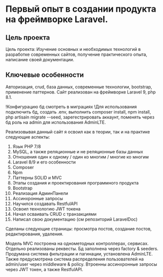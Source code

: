 # Первый опыт в создании продукта на фреймворке Laravel.

## Цель проекта

Цель проекта: Изучение основных и необходимых технологий в разработке современных сайтов,
получение практического опыта, написание своей документации.

## Ключевые особенности

Авторизация, crud, база данных, современные технологии, bootstrap, применение паттернов. 
Сайт реализован на фреймворке Laravel 9, php 8.1.

!Конфигурацию бд смотреть в миграциях
!Для использования подключить бд, создать .env, выполнить composer install, npm install, php artisain migrate --seed, зарегестрировать аккаунт, поменять через бд роль на admin для использования AdminLTE.

Реализовывая данный сайт я освоил как в теории, так и на практике следующие аспекты:

1) Язык PHP 7/8
2) MySQL, а также реляционные и не реляционные базы данных
3) Отношения один к одному / один ко многим / многие ко многим
4) Laravel 8/9 и его особенности
5) Composer
6) Npm
7) Паттерны SOLID и MVC
8) Этапы создания и проектирования программного продукта
9) Bootstrap
10) Реализация АдминПанели
11) Ассинхронные запросы
12) Научился создавать RestfulAPI
13) Освоил технологию JWT токена
14) Начал осваивать CRUD с транзакциями 
15) Написал свою документацию (см репозиторий LaravelDoc)

Сделаны следующие страницы: просмотра постов, создание постов, редактирования, удаления.

Модель MVC построена на однометодных контроллерах, сервисах. Отдельно реализованы реквесты. Бд заполнена через factory & seeders. Продумана система фильтрации и пагинации, установлена AdminLTE. Также предусмотрена система распределения пользователей на admin/user через middleware & policy. Втроенны ассинхронные запросы через JWT токен, а также RestfulAPI.
